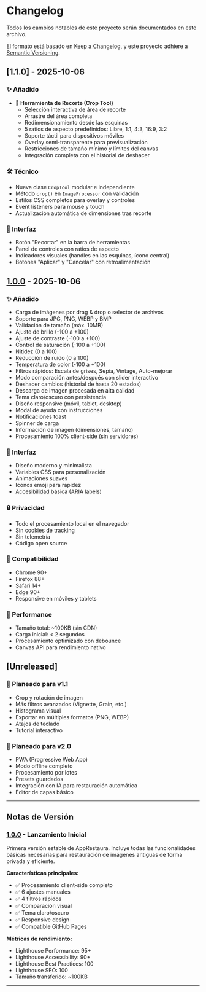# Changelog

Todos los cambios notables de este proyecto serán documentados en este archivo.

El formato está basado en [Keep a Changelog](https://keepachangelog.com/es-ES/1.0.0/),
y este proyecto adhiere a [Semantic Versioning](https://semver.org/lang/es/).

## [1.1.0] - 2025-10-06

### ✨ Añadido
- **🎯 Herramienta de Recorte (Crop Tool)**
  - Selección interactiva de área de recorte
  - Arrastre del área completa
  - Redimensionamiento desde las esquinas
  - 5 ratios de aspecto predefinidos: Libre, 1:1, 4:3, 16:9, 3:2
  - Soporte táctil para dispositivos móviles
  - Overlay semi-transparente para previsualización
  - Restricciones de tamaño mínimo y límites del canvas
  - Integración completa con el historial de deshacer

### 🛠️ Técnico
- Nueva clase `CropTool` modular e independiente
- Método `crop()` en `ImageProcessor` con validación
- Estilos CSS completos para overlay y controles
- Event listeners para mouse y touch
- Actualización automática de dimensiones tras recorte

### 🎨 Interfaz
- Botón "Recortar" en la barra de herramientas
- Panel de controles con ratios de aspecto
- Indicadores visuales (handles en las esquinas, ícono central)
- Botones "Aplicar" y "Cancelar" con retroalimentación

## [1.0.0] - 2025-10-06

### ✨ Añadido
- Carga de imágenes por drag & drop o selector de archivos
- Soporte para JPG, PNG, WEBP y BMP
- Validación de tamaño (máx. 10MB)
- Ajuste de brillo (-100 a +100)
- Ajuste de contraste (-100 a +100)
- Control de saturación (-100 a +100)
- Nitidez (0 a 100)
- Reducción de ruido (0 a 100)
- Temperatura de color (-100 a +100)
- Filtros rápidos: Escala de grises, Sepia, Vintage, Auto-mejorar
- Modo comparación antes/después con slider interactivo
- Deshacer cambios (historial de hasta 20 estados)
- Descarga de imagen procesada en alta calidad
- Tema claro/oscuro con persistencia
- Diseño responsive (móvil, tablet, desktop)
- Modal de ayuda con instrucciones
- Notificaciones toast
- Spinner de carga
- Información de imagen (dimensiones, tamaño)
- Procesamiento 100% client-side (sin servidores)

### 🎨 Interfaz
- Diseño moderno y minimalista
- Variables CSS para personalización
- Animaciones suaves
- Iconos emoji para rapidez
- Accesibilidad básica (ARIA labels)

### 🔒 Privacidad
- Todo el procesamiento local en el navegador
- Sin cookies de tracking
- Sin telemetría
- Código open source

### 📱 Compatibilidad
- Chrome 90+
- Firefox 88+
- Safari 14+
- Edge 90+
- Responsive en móviles y tablets

### 🚀 Performance
- Tamaño total: ~100KB (sin CDN)
- Carga inicial: < 2 segundos
- Procesamiento optimizado con debounce
- Canvas API para rendimiento nativo

## [Unreleased]

### 🔮 Planeado para v1.1
- Crop y rotación de imagen
- Más filtros avanzados (Vignette, Grain, etc.)
- Histograma visual
- Exportar en múltiples formatos (PNG, WEBP)
- Atajos de teclado
- Tutorial interactivo

### 🔮 Planeado para v2.0
- PWA (Progressive Web App)
- Modo offline completo
- Procesamiento por lotes
- Presets guardados
- Integración con IA para restauración automática
- Editor de capas básico

---

## Notas de Versión

### [1.0.0] - Lanzamiento Inicial
Primera versión estable de AppRestaura. Incluye todas las funcionalidades básicas necesarias para restauración de imágenes antiguas de forma privada y eficiente.

**Características principales:**
- ✅ Procesamiento client-side completo
- ✅ 6 ajustes manuales
- ✅ 4 filtros rápidos
- ✅ Comparación visual
- ✅ Tema claro/oscuro
- ✅ Responsive design
- ✅ Compatible GitHub Pages

**Métricas de rendimiento:**
- Lighthouse Performance: 95+
- Lighthouse Accessibility: 90+
- Lighthouse Best Practices: 100
- Lighthouse SEO: 100
- Tamaño transferido: ~100KB

---

[1.0.0]: https://github.com/tu-usuario/AppRestaura/releases/tag/v1.0.0
